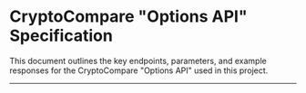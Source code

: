 # CryptoCompare "Options API" Specification

This document outlines the key endpoints, parameters, and example responses for the CryptoCompare "Options API" used in this project.

---